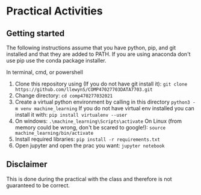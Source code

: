 # Practical Activities 
## Getting started
The following instructions assume that you have python, pip, and git installed and that they are added to PATH. If you are using anaconda don't use pip use the conda package installer.

In terminal, cmd, or powershell
1. Clone this repository using (If you do not have git install it):
    `git clone https://github.com/llewynS/COMP47027703DATA7703.git`
2. Change directory:
    `cd comp470277032021`
3. Create a virtual python environment by calling in this directory 
    `python3 -m venv machine_learning`
If you do not have virtual env installed you can install it with:
    `pip install virtualenv --user`
4. On windows:
    `.\machine_learning\Scripts\activate`
   On Linux (from memory could be wrong, don't be scared to google!):
    `source machine_learning/bin/activate`
5. Install required libraries:
    `pip install -r requirements.txt`
6. Open jupyter and open the prac you want:
    `jupyter notebook`

## Disclaimer
This is done during the practical with the class and therefore is not guaranteed to be correct.